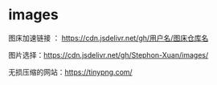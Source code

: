 # images

图床加速链接 ： https://cdn.jsdelivr.net/gh/用户名/图床仓库名

图片选择：https://cdn.jsdelivr.net/gh/Stephon-Xuan/images/

无损压缩的网站：https://tinypng.com/

